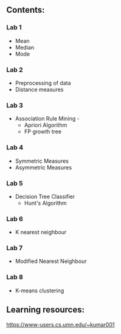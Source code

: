 
## Contents:
### Lab 1
* Mean
* Median
* Mode

### Lab 2
* Preprocessing of data
* Distance measures

### Lab 3
* Association Rule Mining -
  * Apriori Algorithm
  * FP growth tree
### Lab 4
* Symmetric Measures
* Asymmetric Measures
### Lab 5
* Decision Tree Classifier
  * Hunt's Algorithm
### Lab 6
* K nearest neighbour
### Lab 7
* Modified Nearest Neighbour
### Lab 8
* K-means clustering

## Learning resources:
https://www-users.cs.umn.edu/~kumar001
